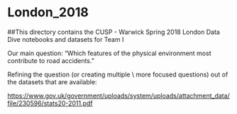 # London_2018

##This directory contains the CUSP - Warwick Spring 2018 London Data Dive notebooks and datasets for Team I

Our main question: “Which features of the physical environment most contribute to road accidents.”

Refining the question (or creating multiple \ more focused questions) out of the datasets that are available:

https://www.gov.uk/government/uploads/system/uploads/attachment_data/file/230596/stats20-2011.pdf
